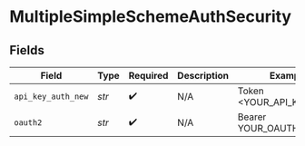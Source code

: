 # MultipleSimpleSchemeAuthSecurity


## Fields

| Field                    | Type                     | Required                 | Description              | Example                  |
| ------------------------ | ------------------------ | ------------------------ | ------------------------ | ------------------------ |
| `api_key_auth_new`       | *str*                    | :heavy_check_mark:       | N/A                      | Token <YOUR_API_KEY>     |
| `oauth2`                 | *str*                    | :heavy_check_mark:       | N/A                      | Bearer YOUR_OAUTH2_TOKEN |